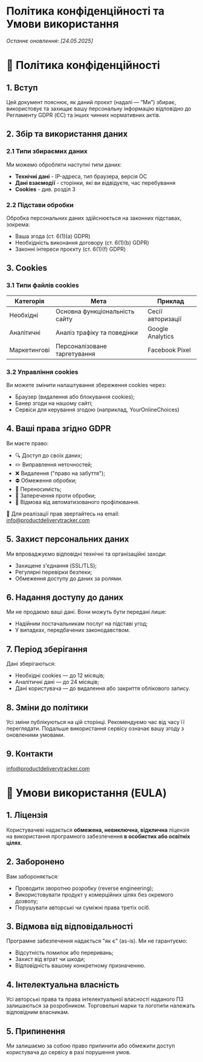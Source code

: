 # Політика конфіденційності та Умови використання

_Останнє оновлення: [24.05.2025]_

# 🔐 Політика конфіденційності

## 1. Вступ

Цей документ пояснює, як даний проєкт (надалі — “Ми”) збирає, використовує та захищає вашу персональну інформацію відповідно до Регламенту GDPR (ЄС) та інших чинних нормативних актів.

## 2. Збір та використання даних

### 2.1 Типи збираємих даних

Ми можемо обробляти наступні типи даних:

- **Технічні дані** - IP-адреса, тип браузера, версія ОС
- **Дані взаємодії** - сторінки, які ви відвідуєте, час перебування
- **Cookies** - див. розділ 3

### 2.2 Підстави обробки

Обробка персональних даних здійснюється на законних підставах, зокрема:

- Ваша згода (ст. 6(1)(a) GDPR)
- Необхідність виконання договору (ст. 6(1)(b) GDPR)
- Законні інтереси проєкту (ст. 6(1)(f) GDPR)

## 3. Cookies

### 3.1 Типи файлів cookies

| Категорія    | Мета                     | Приклад           |
| ------------ | ------------------------------- | ----------------- |
| Необхідні    | Основна функціональність сайту  | Сесії авторизації |
| Аналітичні   | Аналіз трафіку та поведінки     | Google Analytics  |
| Маркетингові | Персоналізоване таргетування    | Facebook Pixel    |

### 3.2 Управління cookies

Ви можете змінити налаштування збереження cookies через:

- Браузер (видалення або блокування cookies);
- Банер згоди на нашому сайті;
- Сервіси для керування згодою (наприклад, YourOnlineChoices)

## 4. Ваші права згідно GDPR

Ви маєте право:

- 🔍 Доступ до своїх даних;
- ✏️ Виправлення неточностей;
- ❌ Видалення ("право на забуття");
- ⛔ Обмеження обробки;
- 🔄 Переносимість;
- 🚫 Заперечення проти обробки;
- 🤖 Відмова від автоматизованого профілювання.

📩 Для реалізації прав звертайтесь на email: info@productdeliverytracker.com

## 5. Захист персональних даних

Ми впроваджуємо відповідні технічні та організаційні заходи:

- Захищене з'єднання (SSL/TLS);
- Регулярні перевірки безпеки;
- Обмеження доступу до даних за ролями.

## 6. Надання доступу до даних

Ми не продаємо ваші дані. Вони можуть бути передані лише:

- Надійним постачальникам послуг на підставі угод;
- У випадках, передбачених законодавством.

## 7. Період зберігання

Дані зберігаються:

- Необхідні cookies — до 12 місяців;
- Аналітичні дані — до 24 місяців;
- Дані користувача — до видалення або закриття облікового запису.

## 8. Зміни до політики

Усі зміни публікуються на цій сторінці. Рекомендуємо час від часу її переглядати. Подальше використання сервісу означає вашу згоду з оновленими умовами.

## 9. Контакти

info@productdeliverytracker.com

# 📜 Умови використання (EULA)

## 1. Ліцензія

Користувачеві надається **обмежена, невиключна, відклична** ліцензія на використання програмного забезпечення **в особистих або освітніх цілях**.

## 2. Заборонено

Вам забороняється:

- Проводити зворотню розробку (reverse engineering);
- Використовувати продукт у комерційних цілях без окремого дозволу;
- Порушувати авторські чи суміжні права третіх осіб.

## 3. Відмова від відповідальності

Програмне забезпечення надається "як є" (as-is). Ми не гарантуємо:

- Відсутність помилок або переривань;
- Захист від втрат чи шкоди;
- Відповідність вашому конкретному призначенню.

## 4. Інтелектуальна власність

Усі авторські права та права інтелектуальної власності наданого ПЗ залишаються за розробником. Торговельні марки та логотипи належать відповідним власникам.

## 5. Припинення

Ми залишаємо за собою право припинити або обмежити доступ користувача до сервісу в разі порушення умов.
